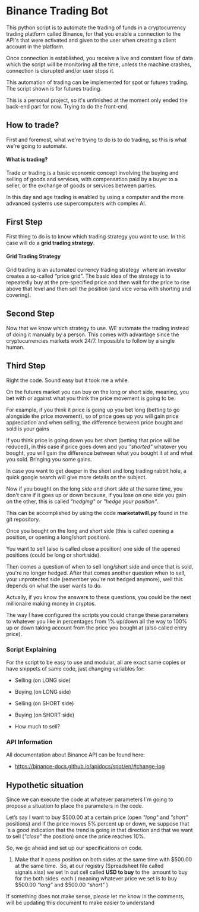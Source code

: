 # Binance Trading Bot

This python script is to automate the trading of funds in a cryptocurrency trading platform called Binance, for that you enable a connection to the API's that were activated and given to the user when creating a client account in the platform.

Once connection is established, you receive a live and constant flow of data which the script will be monitoring all the time, unless the machine crashes, connection is disrupted and/or user stops it.

This automation of trading can be implemented for spot or futures trading. The script shown is for futures trading.

This is a personal project, so it's unfinished at the moment only ended the back-end part for now. Trying to do the front-end.

## How to trade?

First and foremost, what we're trying to do is to do trading, so this is what we're going to automate.

#### What is trading?

Trade or trading is a basic economic concept involving the buying and selling of goods and services, with compensation paid by a buyer to a seller, or the exchange of goods or services between parties.

In this day and age trading is enabled by using a computer and the more advanced systems use supercomputers with complex AI.

## First Step

First thing to do is to know which trading strategy you want to use. In this case will do a **grid trading strategy**.

#### Grid Trading Strategy

Grid trading is an automated currency trading strategy  where an investor creates a so-called “price grid”. The basic idea of the strategy is to repeatedly buy at the pre-specified price and then wait for the price to rise above that level and then sell the position (and vice versa with shorting and covering).



## Second Step

Now that we know which strategy to use. WE automate the trading instead of doing it manually by a person. This comes with advantage since the cryptocurrencies markets work 24/7. Impossible to follow by a single human.

## Third Step

Right the code. Sound easy but it took me a while.

On the futures market you can buy on the long or short side, meaning, you bet with or against what you think the price movement is going to be.

For example, if you think it price is going up you bet long (betting to go alongside the price movement), so of price goes up you will gain price appreciation and when selling, the difference between price bought and sold is your gains

if you think price is going down you bet short (betting that price will be reduced), in this case if price goes down and you *"shorted"* whatever you bought, you will gain the difference between what you bought it at and what you sold. Bringing you some gains.

In case you want to get deeper in the short and long trading rabbit hole, a quick google search will give more details on the subject.

Now if you bought on the long side and short side at the same time, you don't care if it goes up or down because, if you lose on one side you gain on the other, this is called *"hedging"* or *"hedge your position"*.

This can be accomplished by using the code **marketatwill.py** found in the git repository.

Once you bought on the long and short side (this is called opening a position, or opening a long/short position).

You want to sell (also is called close a position) one side of the opened positions (could be long or short side).

Then comes a question of when to sell long/short side and once that is sold, you're no longer hedged. After that comes another question when to sell, your unprotected side (remember you're not hedged anymore), well this depends on what the user wants to do.

Actually, if you know the answers to these questions, you could be the next millionaire making money in cryptos.

The way I have configured the scripts you could change these parameters to whatever you like in percentages from 1% up/down all the way to 100% up or down taking account from the price you bought at (also called entry price).

### Script Explaining

For the script to be easy to use and modular, all are exact same copies or have snippets of same code, just changing variables for:

- Selling (on LONG side)

- Buying (on LONG side)

- Selling (on SHORT side)

- Buying (on SHORT side)

- How much to sell?

### API Information

All documentation about Binance API can be found here:

- https://binance-docs.github.io/apidocs/spot/en/#change-log

## Hypothetic situation

Since we can execute the code at whatever parameters I´m going to propose a situation to place the parameters in the code.

Let’s say I want to buy $500.00 at a certain price (open *"long"* and *"short"* positions) and if the price moves 5% percent up or down, we suppose that´s a good indication that the trend is going in that direction and that we want to sell (*"close"* the position) once the price reaches 10%.

So, we go ahead and set up our specifications on code.

1. Make that it opens position on both sides at the same time with $500.00 at the same time.  So, at our registry (Spreadsheet file called signals.xlsx) we set In out cell called **USD to buy** to the  amount to buy for the both sides  each ( meaning whatever price we set is to buy $500.00 *"long"* and $500.00 *"short"* )





If something does not make sense, please let me know in the comments, will be updating this document to make easier to understand
